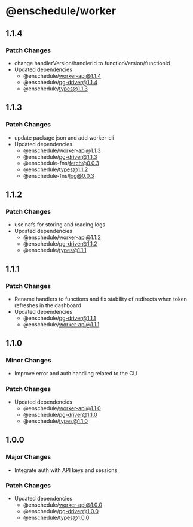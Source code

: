 # @enschedule/worker

## 1.1.4

### Patch Changes

- change handlerVersion/handlerId to functionVersion/functionId
- Updated dependencies
  - @enschedule/worker-api@1.1.4
  - @enschedule/pg-driver@1.1.4
  - @enschedule/types@1.1.3

## 1.1.3

### Patch Changes

- update package json and add worker-cli
- Updated dependencies
  - @enschedule/worker-api@1.1.3
  - @enschedule/pg-driver@1.1.3
  - @enschedule-fns/fetch@0.0.3
  - @enschedule/types@1.1.2
  - @enschedule-fns/log@0.0.3

## 1.1.2

### Patch Changes

- use nafs for storing and reading logs
- Updated dependencies
  - @enschedule/worker-api@1.1.2
  - @enschedule/pg-driver@1.1.2
  - @enschedule/types@1.1.1

## 1.1.1

### Patch Changes

- Rename handlers to functions and fix stability of redirects when token refreshes in the dashboard
- Updated dependencies
  - @enschedule/pg-driver@1.1.1
  - @enschedule/worker-api@1.1.1

## 1.1.0

### Minor Changes

- Improve error and auth handling related to the CLI

### Patch Changes

- Updated dependencies
  - @enschedule/worker-api@1.1.0
  - @enschedule/pg-driver@1.1.0
  - @enschedule/types@1.1.0

## 1.0.0

### Major Changes

- Integrate auth with API keys and sessions

### Patch Changes

- Updated dependencies
  - @enschedule/worker-api@1.0.0
  - @enschedule/pg-driver@1.0.0
  - @enschedule/types@1.0.0
